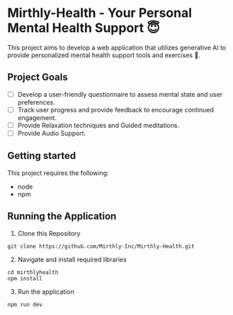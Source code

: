 # **Mirthly-Health** - Your Personal Mental Health Support :innocent:

This project aims to develop a web application that utilizes generative AI to provide personalized mental health support tools and exercises :muscle:.

## Project Goals

- [ ] Develop a user-friendly questionnaire to assess mental state and user preferences.
- [ ] Track user progress and provide feedback to encourage continued engagement.
- [ ] Provide Relaxation techniques and Guided meditations.
- [ ] Provide Audio Support.

## Getting started

This project requires the following:

- node
- npm

## Running the Application

1. Clone this Repository

```
git clone https://github.com/Mirthly-Inc/Mirthly-Health.git
```

2. Navigate and install required libraries

```
cd mirthlyhealth
npm install
```

3. Run the application

```
npm run dev
```
